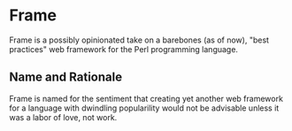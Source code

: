 # Frame #
Frame is a possibly opinionated take on a barebones (as of now), "best practices" web framework for the Perl programming language.

## Name and Rationale ##
Frame is named for the sentiment that creating yet another web framework for a language with dwindling popularility would not be advisable unless it was a labor of love, not work.
